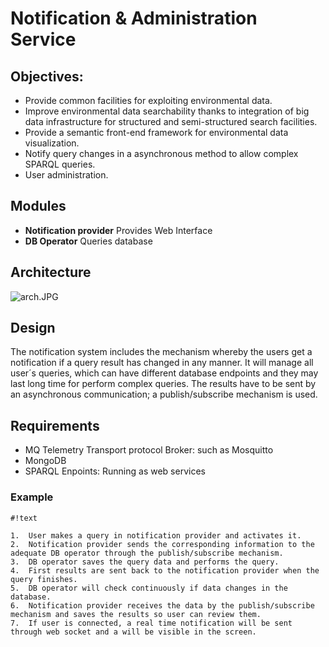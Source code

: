 # Notification & Administration Service 

## Objectives: ##

* Provide common facilities for exploiting environmental data. 
* Improve environmental data searchability thanks to integration of big data infrastructure for structured and semi-structured search facilities.
* Provide a semantic front-end framework for environmental data visualization.
* Notify query changes in a asynchronous method to allow complex SPARQL queries.
* User administration.

## Modules ##

* **Notification provider**
Provides Web Interface
* **DB Operator**
Queries database

## Architecture ##

![arch.JPG](https://bitbucket.org/repo/oenAxz/images/2675508273-arch.JPG)

## Design ##

The notification system includes the mechanism whereby the users get a notification if a query result has changed in any manner. It will manage all user´s queries, which can have different database endpoints and they may last long time for perform complex queries. The results have to be sent by an asynchronous communication; a publish/subscribe mechanism is used.

## Requirements ##

* MQ Telemetry Transport protocol Broker: such as Mosquitto
* MongoDB
* SPARQL Enpoints: Running as web services

### Example ###

```
#!text

1.	User makes a query in notification provider and activates it.
2.	Notification provider sends the corresponding information to the adequate DB operator through the publish/subscribe mechanism.
3.	DB operator saves the query data and performs the query.
4.	First results are sent back to the notification provider when the query finishes.
5.	DB operator will check continuously if data changes in the database.
6.	Notification provider receives the data by the publish/subscribe mechanism and saves the results so user can review them.
7.	If user is connected, a real time notification will be sent through web socket and a will be visible in the screen.

```